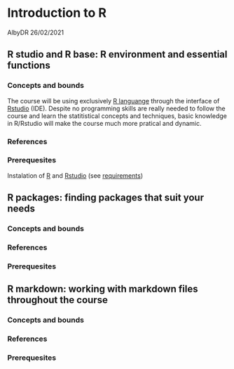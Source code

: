 Introduction to R
================
AlbyDR
26/02/2021

## R studio and R base: R environment and essential functions

### Concepts and bounds

The course will be using exclusively [R languange](https://www.r-project.org/) through the interface of [Rstudio](https://rstudio.com/)  (IDE). 
Despite no programming skills are really needed to follow the course and learn the statitistical concepts and techniques, 
basic knowledge in R/Rstudio will make the course much more pratical and dynamic.

### References


### Prerequesites
Instalation of [R](https://www.r-project.org/) and [Rstudio](https://rstudio.com/) (see [requirements](https://github.com/AlbyDR/UWI-CouRse/blob/main/Requirements.md))

## R packages: finding packages that suit your needs 

### Concepts and bounds

### References


### Prerequesites

##	R markdown: working with markdown files throughout the course

### Concepts and bounds

### References


### Prerequesites
